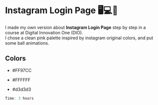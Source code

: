 # Instagram Login Page 🖥️💻📱
I made my own version about **Instagram Login Page** step by step in a course at Digital Innovation One (DIO).
<br>
I chose a clean pink palette inspired by instagram original colors, and put some ball animations.
<br>

## Colors

* #FF97CC

* #FFFFFF

* #d3d3d3

~~~javascript
Time: 3 hours
~~~
